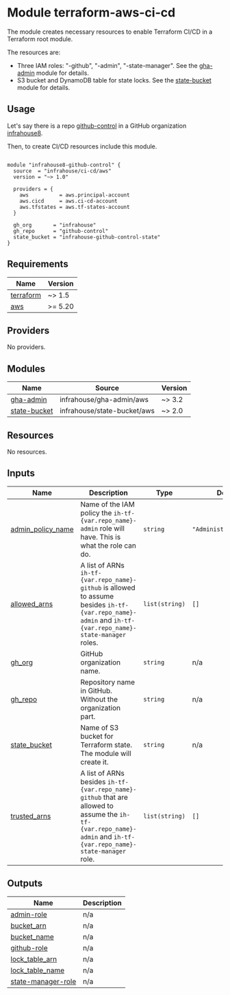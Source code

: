 # Module terraform-aws-ci-cd

The module creates necessary resources to enable Terraform CI/CD in a Terraform root module.

The resources are:
* Three IAM roles: "-github", "-admin", "-state-manager".
 See the [gha-admin](https://registry.terraform.io/modules/infrahouse/gha-admin/aws/latest) module for details.
* S3 bucket and DynamoDB table for state locks.
  See the [state-bucket](https://registry.terraform.io/modules/infrahouse/state-bucket/aws/latest) module for details.

## Usage

Let's say there is a repo [github-control](https://github.com/infrahouse8/github-control)
 in a GitHub organization [infrahouse8](https://github.com/infrahouse8).

Then, to create CI/CD resources include this module.

```hcl

module "infrahouse8-github-control" {
  source  = "infrahouse/ci-cd/aws"
  version = "~> 1.0"

  providers = {
    aws          = aws.principal-account
    aws.cicd     = aws.ci-cd-account
    aws.tfstates = aws.tf-states-account
  }

  gh_org       = "infrahouse"
  gh_repo      = "github-control"
  state_bucket = "infrahouse-github-control-state"
}
```

## Requirements

| Name | Version |
|------|---------|
| <a name="requirement_terraform"></a> [terraform](#requirement\_terraform) | ~> 1.5 |
| <a name="requirement_aws"></a> [aws](#requirement\_aws) | >= 5.20 |

## Providers

No providers.

## Modules

| Name | Source | Version |
|------|--------|---------|
| <a name="module_gha-admin"></a> [gha-admin](#module\_gha-admin) | infrahouse/gha-admin/aws | ~> 3.2 |
| <a name="module_state-bucket"></a> [state-bucket](#module\_state-bucket) | infrahouse/state-bucket/aws | ~> 2.0 |

## Resources

No resources.

## Inputs

| Name | Description | Type | Default | Required |
|------|-------------|------|---------|:--------:|
| <a name="input_admin_policy_name"></a> [admin\_policy\_name](#input\_admin\_policy\_name) | Name of the IAM policy the `ih-tf-{var.repo_name}-admin` role will have. This is what the role can do. | `string` | `"AdministratorAccess"` | no |
| <a name="input_allowed_arns"></a> [allowed\_arns](#input\_allowed\_arns) | A list of ARNs `ih-tf-{var.repo_name}-github` is allowed to assume besides `ih-tf-{var.repo_name}-admin` and `ih-tf-{var.repo_name}-state-manager` roles. | `list(string)` | `[]` | no |
| <a name="input_gh_org"></a> [gh\_org](#input\_gh\_org) | GitHub organization name. | `string` | n/a | yes |
| <a name="input_gh_repo"></a> [gh\_repo](#input\_gh\_repo) | Repository name in GitHub. Without the organization part. | `string` | n/a | yes |
| <a name="input_state_bucket"></a> [state\_bucket](#input\_state\_bucket) | Name of S3 bucket for Terraform state. The module will create it. | `string` | n/a | yes |
| <a name="input_trusted_arns"></a> [trusted\_arns](#input\_trusted\_arns) | A list of ARNs besides `ih-tf-{var.repo_name}-github` that are allowed to assume the `ih-tf-{var.repo_name}-admin` and `ih-tf-{var.repo_name}-state-manager` role. | `list(string)` | `[]` | no |

## Outputs

| Name | Description |
|------|-------------|
| <a name="output_admin-role"></a> [admin-role](#output\_admin-role) | n/a |
| <a name="output_bucket_arn"></a> [bucket\_arn](#output\_bucket\_arn) | n/a |
| <a name="output_bucket_name"></a> [bucket\_name](#output\_bucket\_name) | n/a |
| <a name="output_github-role"></a> [github-role](#output\_github-role) | n/a |
| <a name="output_lock_table_arn"></a> [lock\_table\_arn](#output\_lock\_table\_arn) | n/a |
| <a name="output_lock_table_name"></a> [lock\_table\_name](#output\_lock\_table\_name) | n/a |
| <a name="output_state-manager-role"></a> [state-manager-role](#output\_state-manager-role) | n/a |
